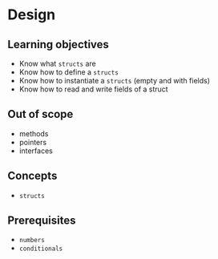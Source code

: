 # Design

## Learning objectives

- Know what `structs` are
- Know how to define a `structs`
- Know how to instantiate a `structs` (empty and with fields)
- Know how to read and write fields of a struct

## Out of scope

- methods
- pointers
- interfaces

## Concepts

- `structs`

## Prerequisites

- `numbers`
- `conditionals`
